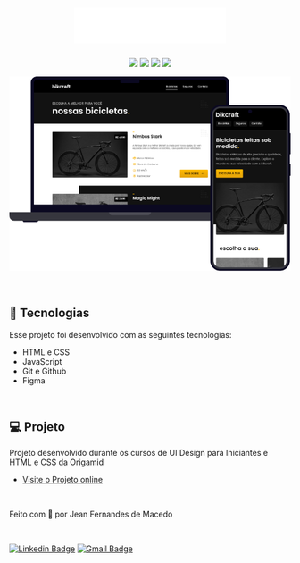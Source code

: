 <h1 align="center"><img src="./.github/bikcraft.svg" /></h1>

<p align="center"></p>

<p align="center">
  <img src="https://img.shields.io/github/last-commit/jfmacedo91/bikcraft/main?color=%23FFBB00&style=plastic" />
  <img src="https://img.shields.io/github/languages/count/jfmacedo91/bikcraft?color=%23FFBB00&style=plastic" />
  <img src="https://img.shields.io/github/languages/top/jfmacedo91/bikcraft?color=%23FFBB00&style=plastic" />
  <img src="https://img.shields.io/github/languages/code-size/jfmacedo91/bikcraft?color=%23FFBB00&style=plastic" />
</p>

<p align="center">
  <img src="./.github/github-bikcraft.png" />
</p>

<br/>

## 🚀 Tecnologias

Esse projeto foi desenvolvido com as seguintes tecnologias:

- HTML e CSS
- JavaScript
- Git e Github
- Figma

<br/>

## 💻 Projeto

Projeto desenvolvido durante os cursos de UI Design para Iniciantes e HTML e CSS da Origamid
- [Visite o Projeto online](https://jfmacedo91.github.io/bikcraft/)

<br/>

Feito com 💛 por Jean Fernandes de Macedo

<br/>

[![Linkedin Badge](https://img.shields.io/badge/-Jean%20Fernandes%20de%20Macedo-0077B5?style=plastic&logo=Linkedin&link=https://www.linkedin.com/in/jean-fernandes-de-macedo-b843a3194/)](https://www.linkedin.com/in/jean-fernandes-de-macedo-b843a3194/)
[![Gmail Badge](https://img.shields.io/badge/-jfmacedo91@gmail.com-c14438?style=plastic&logo=Gmail&logoColor=white&link=mailto:jfmacedo91@gmail.com)](mailto:jfmacedo91@gmail.com)